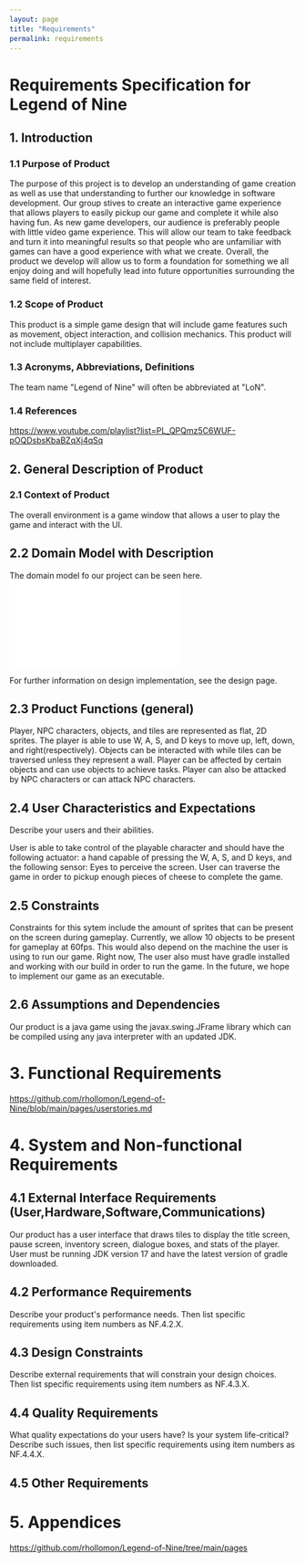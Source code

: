 ```yaml
---
layout: page
title: "Requirements"
permalink: requirements
---
```


# Requirements Specification for Legend of Nine

## 1. Introduction

### 1.1 Purpose of Product

The purpose of this project is to develop an understanding of game creation as well as use that understanding to further our knowledge in software development. Our group stives to create an interactive game experience that allows players to easily pickup our game and complete it while also having fun. As new game developers, our audience is preferably people with little video game experience. This will allow our team to take feedback and turn it into meaningful results so that people who are unfamiliar with games can have a good experience with what we create. Overall, the product we develop will allow us to form a foundation for something we all enjoy doing and will hopefully lead into future opportunities surrounding the same field of interest. 

### 1.2 Scope of Product

This product is a simple game design that will include game features such as movement, object interaction, and collision mechanics. This product will not include multiplayer capabilities.
### 1.3 Acronyms, Abbreviations, Definitions

The team name "Legend of Nine" will often be abbreviated at "LoN". 

### 1.4 References

https://www.youtube.com/playlist?list=PL_QPQmz5C6WUF-pOQDsbsKbaBZqXj4qSq

## 2. General Description of Product

### 2.1 Context of Product

The overall environment is a game window that allows a user to play the game and interact with the UI.  

## 2.2 Domain Model with Description

The domain model fo our project can be seen here.
![UML Diagram v0.2](/LegendOfNine/src/res/arch/uml_v0.2_apr2723.pdf)

For further information on design implementation, see the design page. 

## 2.3 Product Functions (general)

Player, NPC characters, objects, and tiles are represented as flat, 2D sprites. The player is able to use W, A, S, and D keys to move up, left, down, and right(respectively). Objects can be interacted with while tiles can be traversed unless they represent a wall. Player can be affected by certain objects and can use objects to achieve tasks. Player can also be attacked by NPC characters or can attack NPC characters.  
## 2.4 User Characteristics and Expectations

Describe your users and their abilities.

User is able to take control of the playable character and should have the following actuator: a hand capable of pressing the W, A, S, and D keys, and the following sensor: Eyes to perceive the screen. User can traverse the game in order to pickup enough pieces of cheese to complete the game.   
## 2.5 Constraints

Constraints for this sytem include the amount of sprites that can be present on the screen during gameplay. Currently, we allow 10 objects to be present for gameplay at 60fps. This would also depend on the machine the user is using to run our game. Right now, The user also must have gradle installed and working with our build in order to run the game. In the future, we hope to implement our game as an executable.

## 2.6 Assumptions and Dependencies

Our product is a java game using the javax.swing.JFrame library which can be compiled using any java interpreter with an updated JDK. 

# 3. Functional Requirements

https://github.com/rhollomon/Legend-of-Nine/blob/main/pages/userstories.md

# 4. System and Non-functional Requirements

## 4.1 External Interface Requirements (User,Hardware,Software,Communications)

Our product has a user interface that draws tiles to display the title screen, pause screen, inventory screen, dialogue boxes, and stats of the player. 
User must be running JDK version 17 and have the latest version of gradle downloaded.

## 4.2 Performance Requirements

Describe your product's performance needs. Then list specific requirements using item numbers as NF.4.2.X.

## 4.3 Design Constraints

Describe external requirements that will constrain your design choices. Then list specific requirements using item numbers as NF.4.3.X.

## 4.4 Quality Requirements

What quality expectations do your users have? Is your system life-critical? Describe such issues, then list specific requirements using item numbers as NF.4.4.X.

## 4.5 Other Requirements
 

# 5. Appendices

https://github.com/rhollomon/Legend-of-Nine/tree/main/pages

